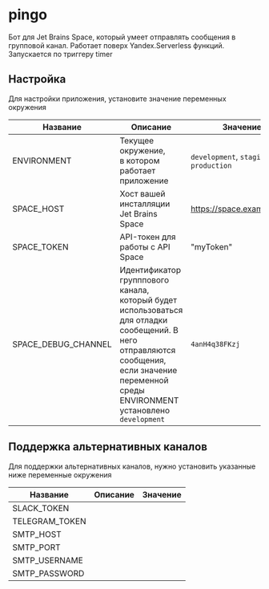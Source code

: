 # pingo
Бот для Jet Brains Space, который умеет отправлять сообщения в групповой канал. Работает поверх Yandex.Serverless функций. Запускается по триггеру timer

## Настройка
Для настройки приложения, установите значение переменных окружения

|Название | Описание                                                                                                                                                                                          | Значение                       |
|---------|---------------------------------------------------------------------------------------------------------------------------------------------------------------------------------------------------|--------------------------------|
|ENVIRONMENT| Текущее окружение, <br/>в котором работает приложение                                                                                                                                             | `development`, `staging`, `production` |
|SPACE_HOST| Хост вашей инсталляции Jet Brains Space                                                                                                                                                           | https://space.example.com      |
|SPACE_TOKEN| API-токен для работы с API Space 	                                                                                                                                                                | "myToken" 	                     |
|SPACE_DEBUG_CHANNEL| Идентификатор групппового канала, <br/>который будет использоваться для отладки сообещений. В него отправляются сообщения, <br/>если значение переменной среды ENVIRONMENT установлено  `development`	 | `4anH4q38FKzj` 	               |

## Поддержка альтернативных каналов

Для поддержки альтернативных каналов, нужно установить указанные ниже переменные окружения

|Название | Описание                                                                                                                                                                                               | Значение                       |
|---------|--------------------------------------------------------------------------------------------------------------------------------------------------------------------------------------------------------|--------------------------------|
|SLACK_TOKEN|                                                                                                                                                                                                        |  |
|TELEGRAM_TOKEN|                                                                                                                                                                                                        | |
|SMTP_HOST|  | |
|SMTP_PORT|  | |
|SMTP_USERNAME|  | |
|SMTP_PASSWORD|  | |